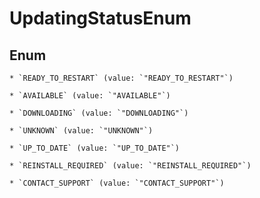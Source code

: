 
# UpdatingStatusEnum

## Enum


    * `READY_TO_RESTART` (value: `"READY_TO_RESTART"`)

    * `AVAILABLE` (value: `"AVAILABLE"`)

    * `DOWNLOADING` (value: `"DOWNLOADING"`)

    * `UNKNOWN` (value: `"UNKNOWN"`)

    * `UP_TO_DATE` (value: `"UP_TO_DATE"`)

    * `REINSTALL_REQUIRED` (value: `"REINSTALL_REQUIRED"`)

    * `CONTACT_SUPPORT` (value: `"CONTACT_SUPPORT"`)



